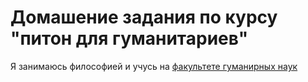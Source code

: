 # Домашение задания по курсу "питон для гуманитариев"
Я занимаюсь философией и учусь на [факультете гуманирных наук](https://hum.hse.ru)
